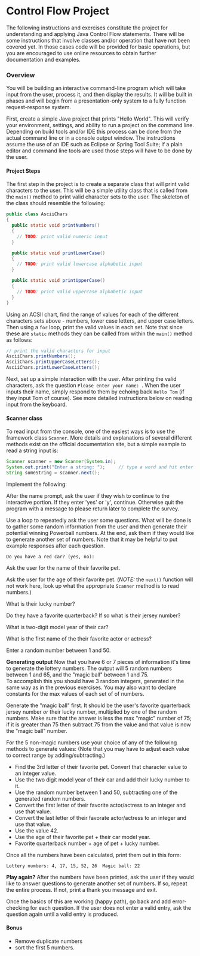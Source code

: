 # Control Flow Project

The following instructions and exercises constitute the project for understanding and applying Java Control Flow statements.  There will be some instructions that involve classes and/or operation that have not been covered yet.  In those cases code will be provided for basic operations, but you are encouraged to use online resources to obtain further documentation and examples.  

### Overview
You will be building an interactive command-line program which will take input from the user, process it, and then display the results.  It will be built in phases and will begin from a presentation-only system to a fully function request-response system.  

First, create a simple Java project that prints "Hello World".  This will verify your environment, settings, and ability to run a project on the command line.  Depending on build tools and/or IDE this process can be done from the actual command line or in a console output window.  The instructions assume the use of an IDE such as Eclipse or Spring Tool Suite; if a plain editor and command line tools are used those steps will have to be done by the user.  

#### Project Steps
The first step in the project is to create a separate class that will print valid characters to the user.  This will be a simple utility class that is called from the `main()` method to print valid character sets to the user.  The skeleton of the class should resemble the following:
```java
public class AsciiChars 
{
  public static void printNumbers()
  {
    // TODO: print valid numeric input
  }

  public static void printLowerCase()
  {
    // TODO: print valid lowercase alphabetic input
  }

  public static void printUpperCase()
  {
    // TODO: print valid uppercase alphabetic input
  }
}
```
Using an ACSII chart, find the range of values for each of the different characters sets above - numbers, lower case letters, and upper case letters.  Then using a `for` loop, print the valid values in each set. Note that since these are `static` methods they can be called from within the `main()` method as follows:
```java
// print the valid characters for input
AsciiChars.printNumbers();
AsciiChars.printUpperCaseLetters();
AsciiChars.printLowerCaseLetters();
```

Next, set up a simple interaction with the user.  After printing the valid characters, ask the question `Please enter your name: `.  When the user inputs their name, simply respond to them by echoing back `Hello Tom` (if they input Tom of course). See more detailed instructions below on reading input from the keyboard.

#### Scanner class
To read input from the console, one of the easiest ways is to use the framework class `Scanner`. More details and explanations of several different methods exist on the official documentation site, but a simple example to read a string input is:
```java
Scanner scanner = new Scanner(System.in);
System.out.print("Enter a string: ");     // type a word and hit enter
String someString = scanner.next();
```

Implement the following:  

After the name prompt, ask the user if they wish to continue to the interactive portion. If they enter 'yes' or 'y', continue.  Otherwise quit the program with a message to please return later to complete the survey.  

Use a loop to repeatedly ask the user some questions. What will be done is to gather some random information from the user and then generate their potential winning Powerball numbers.  At the end, ask them if they would like to generate another set of numbers.  Note that it may be helpful to put example responses after each question.  
```
Do you have a red car? (yes, no):
```

Ask the user for the name of their favorite pet.  

Ask the user for the age of their favorite pet. (*NOTE:* the `next()` function will not work here, look up what the appropriate `Scanner` method is to read numbers.)  

What is their lucky number?

Do they have a favorite quarterback?  If so what is their jersey number?  

What is two-digit model year of their car?

What is the first name of the their favorite actor or actress?  

Enter a random number between 1 and 50.

**Generating output** 
Now that you have 6 or 7 pieces of information it's time to generate the lottery numbers.  The output will 5 random numbers between 1 and 65, and the "magic ball" between 1 and 75.  
To accomplish this you should have 3 random integers, generated in the same way as in the previous exercises.  You may also want to declare constants for the max values of each set of of numbers.   

Generate the "magic ball" first.  It should be the user's favorite quarterback jersey number *or* their lucky number, multiplied by one of the random numbers.  Make sure that the answer is less the max "magic" number of 75; if it is greater than 75 then subtract 75 from the value and that value is now the "magic ball" number.  

For the 5 non-magic numbers use your choice of any of the following methods to generate values: (Note that you may have to adjust each value to correct range by adding/subtracting.)
* Find the 3rd letter of their favorite pet.  Convert that character value to an integer value.
* Use the two digit model year of their car and add their lucky number to it.
* Use the random number between 1 and 50, subtracting one of the generated random numbers.
* Convert the first letter of their favorite actor/actress to an integer and use that value.
* Convert the last letter of their favorate actor/actress to an integer and use that value.
* Use the value 42.
* Use the age of their favorite pet + their car model year.
* Favorite quarterback number + age of pet + lucky number.

Once all the numbers have been calculated, print them out in this form:
```
Lottery numbers: 4, 17, 15, 52, 26  Magic ball: 22
```

**Play again?**
After the numbers have been printed, ask the user if they would like to answer questions to generate another set of numbers.  If so, repeat the entire process.  If not, print a thank you message and exit.  


Once the basics of this are working (happy path), go back and add error-checking for each question.  If the user does not enter a valid entry, ask the question again until a valid entry is produced.

#### Bonus
* Remove duplicate numbers
* sort the first 5 numbers.
